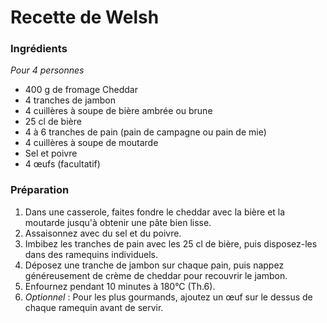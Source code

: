 # Recette de Welsh

### Ingrédients
*Pour 4 personnes*

- 400 g de fromage Cheddar
- 4 tranches de jambon
- 4 cuillères à soupe de bière ambrée ou brune
- 25 cl de bière
- 4 à 6 tranches de pain (pain de campagne ou pain de mie)
- 4 cuillères à soupe de moutarde
- Sel et poivre
- 4 œufs (facultatif)

### Préparation

1. Dans une casserole, faites fondre le cheddar avec la bière et la moutarde jusqu'à obtenir une pâte bien lisse.
2. Assaisonnez avec du sel et du poivre.
3. Imbibez les tranches de pain avec les 25 cl de bière, puis disposez-les dans des ramequins individuels.
4. Déposez une tranche de jambon sur chaque pain, puis nappez généreusement de crème de cheddar pour recouvrir le jambon.
5. Enfournez pendant 10 minutes à 180°C (Th.6).
6. *Optionnel* : Pour les plus gourmands, ajoutez un œuf sur le dessus de chaque ramequin avant de servir.
